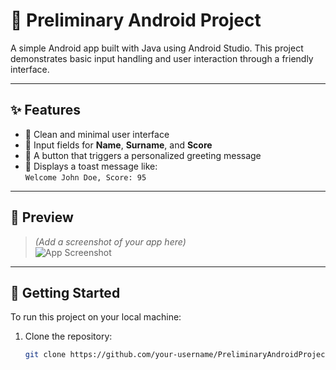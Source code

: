 # 📱 Preliminary Android Project

A simple Android app built with Java using Android Studio. This project demonstrates basic input handling and user interaction through a friendly interface.

---

## ✨ Features

- 🎨 Clean and minimal user interface
- 📝 Input fields for **Name**, **Surname**, and **Score**
- 🔘 A button that triggers a personalized greeting message
- 📢 Displays a toast message like:  
  `Welcome John Doe, Score: 95`

---

## 📸 Preview

> *(Add a screenshot of your app here)*  
> ![App Screenshot](path/to/screenshot.png)

---

## 🚀 Getting Started

To run this project on your local machine:

1. Clone the repository:
   ```bash
   git clone https://github.com/your-username/PreliminaryAndroidProject.git
